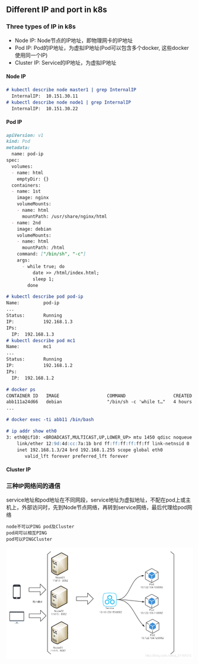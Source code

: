 ## Different IP and port in k8s

### Three types of IP in k8s
- Node IP: Node节点的IP地址，即物理网卡的IP地址
- Pod IP: Pod的IP地址，为虚拟IP地址(Pod可以包含多个docker, 这些docker使用同一个IP)
- Cluster IP: Service的IP地址，为虚拟IP地址

#### Node IP

```markdown
# kubectl describe node master1 | grep InternalIP
  InternalIP:  10.151.30.11
# kubectl describe node node1 | grep InternalIP
  InternalIP:  10.151.30.22
```

#### Pod IP

```markdown
apiVersion: v1
kind: Pod
metadata:
  name: pod-ip
spec:
  volumes:
  - name: html
    emptyDir: {}
  containers:
  - name: 1st
    image: nginx
    volumeMounts:
    - name: html
      mountPath: /usr/share/nginx/html
  - name: 2nd
    image: debian
    volumeMounts:
    - name: html
      mountPath: /html
    command: ["/bin/sh", "-c"]
    args:
      - while true; do
          date >> /html/index.html;
          sleep 1;
        done
```
```markdown
# kubectl describe pod pod-ip
Name:         pod-ip
...
Status:       Running
IP:           192.168.1.3
IPs:
  IP:  192.168.1.3
# kubectl describe pod mc1
Name:         mc1
...
Status:       Running
IP:           192.168.1.2
IPs:
  IP:  192.168.1.2
```
```markdown
# docker ps
CONTAINER ID   IMAGE                  COMMAND                  CREATED       STATUS       PORTS     NAMES
abb111a24d66   debian                 "/bin/sh -c 'while t…"   4 hours ago   Up 4 hours             k8s_2nd_pod-ip_default_84f08e8e-979b-4cf5-b0c7-106f4316b0ed_0
...
```
```markdown
# docker exec -ti abb11 /bin/bash
```
```markdown
# ip addr show eth0
3: eth0@if10: <BROADCAST,MULTICAST,UP,LOWER_UP> mtu 1450 qdisc noqueue state UP group default 
    link/ether 12:9d:4d:cc:7a:1b brd ff:ff:ff:ff:ff:ff link-netnsid 0
    inet 192.168.1.3/24 brd 192.168.1.255 scope global eth0
       valid_lft forever preferred_lft forever
```
#### Cluster IP

### 三种IP网络间的通信
service地址和pod地址在不同网段，service地址为虚拟地址，不配在pod上或主机上，外部访问时，先到Node节点网络，再转到service网络，最后代理给pod网络
```markdown
node不可以PING pod及Cluster
pod间可以相互PING
pod可以PINGCluster
```
![Image](img/01/1.png)
